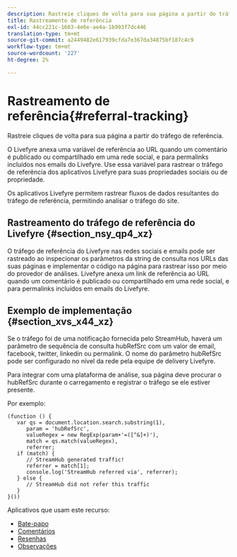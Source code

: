 ```yaml
---
description: Rastreie cliques de volta para sua página a partir do tráfego de referência.
title: Rastreamento de referência
exl-id: 44cc221c-1603-4e6e-ae4a-1b993f7dc446
translation-type: tm+mt
source-git-commit: a2449482e617939cfda7e367da34875bf187c4c9
workflow-type: tm+mt
source-wordcount: '227'
ht-degree: 2%

---
```


# Rastreamento de referência{#referral-tracking}

Rastreie cliques de volta para sua página a partir do tráfego de referência.

O Livefyre anexa uma variável de referência ao URL quando um comentário é publicado ou compartilhado em uma rede social, e para permalinks incluídos nos emails do Livefyre. Use essa variável para rastrear o tráfego de referência dos aplicativos Livefyre para suas propriedades sociais ou de propriedade.

Os aplicativos Livefyre permitem rastrear fluxos de dados resultantes do tráfego de referência, permitindo analisar o tráfego do site.

## Rastreamento do tráfego de referência do Livefyre {#section_nsy_qp4_xz}

O tráfego de referência do Livefyre nas redes sociais e emails pode ser rastreado ao inspecionar os parâmetros da string de consulta nos URLs das suas páginas e implementar o código na página para rastrear isso por meio do provedor de análises. Livefyre anexa um link de referência ao URL quando um comentário é publicado ou compartilhado em uma rede social, e para permalinks incluídos em emails do Livefyre.

## Exemplo de implementação {#section_xvs_x44_xz}

Se o tráfego foi de uma notificação fornecida pelo StreamHub, haverá um parâmetro de sequência de consulta hubRefSrc com um valor de email, facebook, twitter, linkedin ou permalink. O nome do parâmetro hubRefSrc pode ser configurado no nível da rede pela equipe de delivery Livefyre.

Para integrar com uma plataforma de análise, sua página deve procurar o hubRefSrc durante o carregamento e registrar o tráfego se ele estiver presente.

Por exemplo:

```
(function () { 
   var qs = document.location.search.substring(1), 
      param = 'hubRefSrc', 
      valueRegex = new RegExp(param+'=([^&]+)'), 
      match = qs.match(valueRegex), 
      referrer; 
   if (match) { 
      // StreamHub generated traffic! 
      referrer = match[1]; 
      console.log('StreamHub referred via', referrer); 
   } else { 
      // StreamHub did not refer this traffic 
   } 
}())
```



Aplicativos que usam este recurso:

* [Bate-papo](../c-about-apps/c-chat-app/c-chat-app.md#c_chat_app)
* [Comentários](/help/using/c-about-apps/c-comments/c-comments.md)
* [Resenhas](../c-about-apps/c-reviews-app/c-reviews-app.md#c_reviews_app)
* [Observações](../c-about-apps/c-sidenotes-app/c-sidenotes-app.md#c_sidenotes_app)
